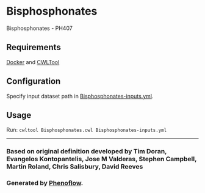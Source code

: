 # Bisphosphonates

Bisphosphonates - PH407

## Requirements

[Docker](https://docs.docker.com/install/) and [CWLTool](https://github.com/common-workflow-language/cwltool#install)

## Configuration

Specify input dataset path in [Bisphosphonates-inputs.yml](Bisphosphonates-inputs.yml).

## Usage

Run: `cwltool Bisphosphonates.cwl Bisphosphonates-inputs.yml`

***

### Based on original definition developed by Tim Doran, Evangelos Kontopantelis, Jose M Valderas, Stephen Campbell, Martin Roland, Chris Salisbury, David Reeves
### Generated by [Phenoflow](https://kclhi.org/phenoflow).
